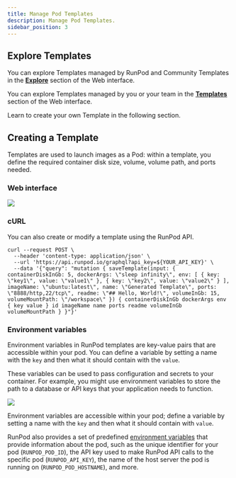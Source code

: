 ```yaml
---
title: Manage Pod Templates
description: Manage Pod Templates.
sidebar_position: 3
---
```

## Explore Templates

You can explore Templates managed by RunPod and Community Templates in the **[Explore](https://www.runpod.io/console/explore)** section of the Web interface.

You can explore Templates managed by you or your team in the **[Templates](https://www.runpod.io/console/user/templates)** section of the Web interface.

Learn to create your own Template in the following section.

## Creating a Template

Templates are used to launch images as a Pod: within a template, you define the required container disk size, volume, volume path, and ports needed.

### Web interface

![](https://files.readme.io/8418b2b-image.png)

### cURL

You can also create or modify a template using the RunPod API.

```curl
curl --request POST \
  --header 'content-type: application/json' \
  --url 'https://api.runpod.io/graphql?api_key=${YOUR_API_KEY}' \
  --data '{"query": "mutation { saveTemplate(input: { containerDiskInGb: 5, dockerArgs: \"sleep infinity\", env: [ { key: \"key1\", value: \"value1\" }, { key: \"key2\", value: \"value2\" } ], imageName: \"ubuntu:latest\", name: \"Generated Template\", ports: \"8888/http,22/tcp\", readme: \"## Hello, World!\", volumeInGb: 15, volumeMountPath: \"/workspace\" }) { containerDiskInGb dockerArgs env { key value } id imageName name ports readme volumeInGb volumeMountPath } }"}'
```

### Environment variables

Environment variables in RunPod templates are key-value pairs that are accessible within your pod. You can define a variable by setting a name with the `key` and then what it should contain with the `value`. 

These variables can be used to pass configuration and secrets to your container. For example, you might use environment variables to store the path to a database or API keys that your application needs to function.


![](https://files.readme.io/b7670dd-image.png)

Environment variables are accessible within your pod; define a variable by setting a name with the `key` and then what it should contain with `value`.

RunPod also provides a set of predefined [environment variables](/pods/environment-variables) that provide information about the pod, such as the unique identifier for your pod (`RUNPOD_POD_ID`), the API key used to make RunPod API calls to the specific pod (`RUNPOD_API_KEY`), the name of the host server the pod is running on (`RUNPOD_POD_HOSTNAME`), and more.